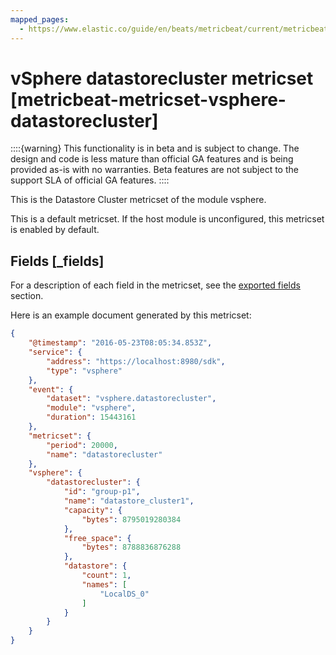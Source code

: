```yaml
---
mapped_pages:
  - https://www.elastic.co/guide/en/beats/metricbeat/current/metricbeat-metricset-vsphere-datastorecluster.html
---
```


<!-- This file is generated! See scripts/mage/docs_collector.go -->

# vSphere datastorecluster metricset [metricbeat-metricset-vsphere-datastorecluster]

::::{warning}
This functionality is in beta and is subject to change. The design and code is less mature than official GA features and is being provided as-is with no warranties. Beta features are not subject to the support SLA of official GA features.
::::


This is the Datastore Cluster metricset of the module vsphere.

This is a default metricset. If the host module is unconfigured, this metricset is enabled by default.

## Fields [_fields]

For a description of each field in the metricset, see the [exported fields](/reference/metricbeat/exported-fields-vsphere.md) section.

Here is an example document generated by this metricset:

```json
{
    "@timestamp": "2016-05-23T08:05:34.853Z",
    "service": {
        "address": "https://localhost:8980/sdk",
        "type": "vsphere"
    },
    "event": {
        "dataset": "vsphere.datastorecluster",
        "module": "vsphere",
        "duration": 15443161
    },
    "metricset": {
        "period": 20000,
        "name": "datastorecluster"
    },
    "vsphere": {
        "datastorecluster": {
            "id": "group-p1",
            "name": "datastore_cluster1",
            "capacity": {
                "bytes": 8795019280384
            },
            "free_space": {
                "bytes": 8788836876288
            },
            "datastore": {
                "count": 1,
                "names": [
                    "LocalDS_0"
                ]
            }
        }
    }
}
```
